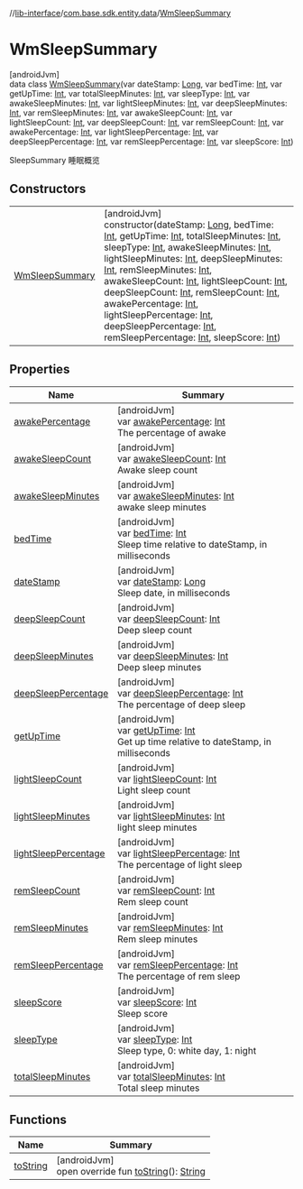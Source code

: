 //[lib-interface](../../../index.md)/[com.base.sdk.entity.data](../index.md)/[WmSleepSummary](index.md)

# WmSleepSummary

[androidJvm]\
data class [WmSleepSummary](index.md)(var dateStamp: [Long](https://kotlinlang.org/api/latest/jvm/stdlib/kotlin/-long/index.html), var bedTime: [Int](https://kotlinlang.org/api/latest/jvm/stdlib/kotlin/-int/index.html), var getUpTime: [Int](https://kotlinlang.org/api/latest/jvm/stdlib/kotlin/-int/index.html), var totalSleepMinutes: [Int](https://kotlinlang.org/api/latest/jvm/stdlib/kotlin/-int/index.html), var sleepType: [Int](https://kotlinlang.org/api/latest/jvm/stdlib/kotlin/-int/index.html), var awakeSleepMinutes: [Int](https://kotlinlang.org/api/latest/jvm/stdlib/kotlin/-int/index.html), var lightSleepMinutes: [Int](https://kotlinlang.org/api/latest/jvm/stdlib/kotlin/-int/index.html), var deepSleepMinutes: [Int](https://kotlinlang.org/api/latest/jvm/stdlib/kotlin/-int/index.html), var remSleepMinutes: [Int](https://kotlinlang.org/api/latest/jvm/stdlib/kotlin/-int/index.html), var awakeSleepCount: [Int](https://kotlinlang.org/api/latest/jvm/stdlib/kotlin/-int/index.html), var lightSleepCount: [Int](https://kotlinlang.org/api/latest/jvm/stdlib/kotlin/-int/index.html), var deepSleepCount: [Int](https://kotlinlang.org/api/latest/jvm/stdlib/kotlin/-int/index.html), var remSleepCount: [Int](https://kotlinlang.org/api/latest/jvm/stdlib/kotlin/-int/index.html), var awakePercentage: [Int](https://kotlinlang.org/api/latest/jvm/stdlib/kotlin/-int/index.html), var lightSleepPercentage: [Int](https://kotlinlang.org/api/latest/jvm/stdlib/kotlin/-int/index.html), var deepSleepPercentage: [Int](https://kotlinlang.org/api/latest/jvm/stdlib/kotlin/-int/index.html), var remSleepPercentage: [Int](https://kotlinlang.org/api/latest/jvm/stdlib/kotlin/-int/index.html), var sleepScore: [Int](https://kotlinlang.org/api/latest/jvm/stdlib/kotlin/-int/index.html))

SleepSummary 睡眠概览

## Constructors

| | |
|---|---|
| [WmSleepSummary](-wm-sleep-summary.md) | [androidJvm]<br>constructor(dateStamp: [Long](https://kotlinlang.org/api/latest/jvm/stdlib/kotlin/-long/index.html), bedTime: [Int](https://kotlinlang.org/api/latest/jvm/stdlib/kotlin/-int/index.html), getUpTime: [Int](https://kotlinlang.org/api/latest/jvm/stdlib/kotlin/-int/index.html), totalSleepMinutes: [Int](https://kotlinlang.org/api/latest/jvm/stdlib/kotlin/-int/index.html), sleepType: [Int](https://kotlinlang.org/api/latest/jvm/stdlib/kotlin/-int/index.html), awakeSleepMinutes: [Int](https://kotlinlang.org/api/latest/jvm/stdlib/kotlin/-int/index.html), lightSleepMinutes: [Int](https://kotlinlang.org/api/latest/jvm/stdlib/kotlin/-int/index.html), deepSleepMinutes: [Int](https://kotlinlang.org/api/latest/jvm/stdlib/kotlin/-int/index.html), remSleepMinutes: [Int](https://kotlinlang.org/api/latest/jvm/stdlib/kotlin/-int/index.html), awakeSleepCount: [Int](https://kotlinlang.org/api/latest/jvm/stdlib/kotlin/-int/index.html), lightSleepCount: [Int](https://kotlinlang.org/api/latest/jvm/stdlib/kotlin/-int/index.html), deepSleepCount: [Int](https://kotlinlang.org/api/latest/jvm/stdlib/kotlin/-int/index.html), remSleepCount: [Int](https://kotlinlang.org/api/latest/jvm/stdlib/kotlin/-int/index.html), awakePercentage: [Int](https://kotlinlang.org/api/latest/jvm/stdlib/kotlin/-int/index.html), lightSleepPercentage: [Int](https://kotlinlang.org/api/latest/jvm/stdlib/kotlin/-int/index.html), deepSleepPercentage: [Int](https://kotlinlang.org/api/latest/jvm/stdlib/kotlin/-int/index.html), remSleepPercentage: [Int](https://kotlinlang.org/api/latest/jvm/stdlib/kotlin/-int/index.html), sleepScore: [Int](https://kotlinlang.org/api/latest/jvm/stdlib/kotlin/-int/index.html)) |

## Properties

| Name | Summary |
|---|---|
| [awakePercentage](awake-percentage.md) | [androidJvm]<br>var [awakePercentage](awake-percentage.md): [Int](https://kotlinlang.org/api/latest/jvm/stdlib/kotlin/-int/index.html)<br>The percentage of awake |
| [awakeSleepCount](awake-sleep-count.md) | [androidJvm]<br>var [awakeSleepCount](awake-sleep-count.md): [Int](https://kotlinlang.org/api/latest/jvm/stdlib/kotlin/-int/index.html)<br>Awake sleep count |
| [awakeSleepMinutes](awake-sleep-minutes.md) | [androidJvm]<br>var [awakeSleepMinutes](awake-sleep-minutes.md): [Int](https://kotlinlang.org/api/latest/jvm/stdlib/kotlin/-int/index.html)<br>awake sleep minutes |
| [bedTime](bed-time.md) | [androidJvm]<br>var [bedTime](bed-time.md): [Int](https://kotlinlang.org/api/latest/jvm/stdlib/kotlin/-int/index.html)<br>Sleep time relative to dateStamp, in milliseconds |
| [dateStamp](date-stamp.md) | [androidJvm]<br>var [dateStamp](date-stamp.md): [Long](https://kotlinlang.org/api/latest/jvm/stdlib/kotlin/-long/index.html)<br>Sleep date, in milliseconds |
| [deepSleepCount](deep-sleep-count.md) | [androidJvm]<br>var [deepSleepCount](deep-sleep-count.md): [Int](https://kotlinlang.org/api/latest/jvm/stdlib/kotlin/-int/index.html)<br>Deep sleep count |
| [deepSleepMinutes](deep-sleep-minutes.md) | [androidJvm]<br>var [deepSleepMinutes](deep-sleep-minutes.md): [Int](https://kotlinlang.org/api/latest/jvm/stdlib/kotlin/-int/index.html)<br>Deep sleep minutes |
| [deepSleepPercentage](deep-sleep-percentage.md) | [androidJvm]<br>var [deepSleepPercentage](deep-sleep-percentage.md): [Int](https://kotlinlang.org/api/latest/jvm/stdlib/kotlin/-int/index.html)<br>The percentage of deep sleep |
| [getUpTime](get-up-time.md) | [androidJvm]<br>var [getUpTime](get-up-time.md): [Int](https://kotlinlang.org/api/latest/jvm/stdlib/kotlin/-int/index.html)<br>Get up time relative to dateStamp, in milliseconds |
| [lightSleepCount](light-sleep-count.md) | [androidJvm]<br>var [lightSleepCount](light-sleep-count.md): [Int](https://kotlinlang.org/api/latest/jvm/stdlib/kotlin/-int/index.html)<br>Light sleep count |
| [lightSleepMinutes](light-sleep-minutes.md) | [androidJvm]<br>var [lightSleepMinutes](light-sleep-minutes.md): [Int](https://kotlinlang.org/api/latest/jvm/stdlib/kotlin/-int/index.html)<br>light sleep minutes |
| [lightSleepPercentage](light-sleep-percentage.md) | [androidJvm]<br>var [lightSleepPercentage](light-sleep-percentage.md): [Int](https://kotlinlang.org/api/latest/jvm/stdlib/kotlin/-int/index.html)<br>The percentage of light sleep |
| [remSleepCount](rem-sleep-count.md) | [androidJvm]<br>var [remSleepCount](rem-sleep-count.md): [Int](https://kotlinlang.org/api/latest/jvm/stdlib/kotlin/-int/index.html)<br>Rem sleep count |
| [remSleepMinutes](rem-sleep-minutes.md) | [androidJvm]<br>var [remSleepMinutes](rem-sleep-minutes.md): [Int](https://kotlinlang.org/api/latest/jvm/stdlib/kotlin/-int/index.html)<br>Rem sleep minutes |
| [remSleepPercentage](rem-sleep-percentage.md) | [androidJvm]<br>var [remSleepPercentage](rem-sleep-percentage.md): [Int](https://kotlinlang.org/api/latest/jvm/stdlib/kotlin/-int/index.html)<br>The percentage of rem sleep |
| [sleepScore](sleep-score.md) | [androidJvm]<br>var [sleepScore](sleep-score.md): [Int](https://kotlinlang.org/api/latest/jvm/stdlib/kotlin/-int/index.html)<br>Sleep score |
| [sleepType](sleep-type.md) | [androidJvm]<br>var [sleepType](sleep-type.md): [Int](https://kotlinlang.org/api/latest/jvm/stdlib/kotlin/-int/index.html)<br>Sleep type, 0: white day, 1: night |
| [totalSleepMinutes](total-sleep-minutes.md) | [androidJvm]<br>var [totalSleepMinutes](total-sleep-minutes.md): [Int](https://kotlinlang.org/api/latest/jvm/stdlib/kotlin/-int/index.html)<br>Total sleep minutes |

## Functions

| Name | Summary |
|---|---|
| [toString](to-string.md) | [androidJvm]<br>open override fun [toString](to-string.md)(): [String](https://kotlinlang.org/api/latest/jvm/stdlib/kotlin/-string/index.html) |
